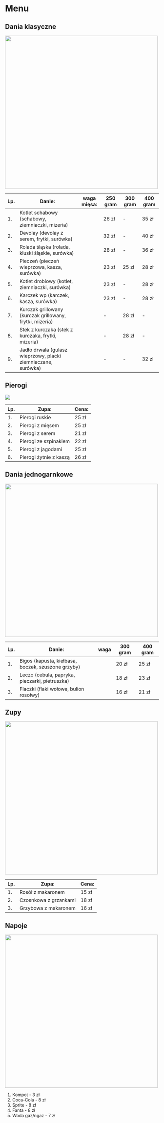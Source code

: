 # Menu
## Dania klasyczne
<img src = "restauracja-img/Kluski śląskie.jpg" width = 500>

|Lp. |Danie:                                                            |waga mięsa: |250 gram |300 gram |400 gram |
|----|------------------------------------------------------------------|------------|---------|---------|---------|
|1.  |Kotlet schabowy (schabowy, ziemniaczki, mizeria)                  |            |26 zł    |    -    |35 zł    |
|2.  |Devolay (devolay z serem, frytki, surówka)                        |            |32 zł    |    -    |40 zł    |
|3.  |Rolada śląska (rolada, kluski śląskie, surówka)                   |            |28 zł    |    -    |36 zł    | 
|4.  |Pieczeń (pieczeń wieprzowa, kasza, surówka)                       |            |23 zł    |25 zł    |28 zł    |
|5.  |Kotlet drobiowy (kotlet, ziemniaczki, surówka)                    |            |23 zł    |    -    |28 zł    |
|6.  |Karczek wp (karczek, kasza, surówka)                              |            |23 zł    |    -    |28 zł    |
|7.  |Kurczak grillowany (kurczak grillowany, frytki, mizeria)          |            |    -    |28 zł    |    -    |
|8.  |Stek z kurczaka (stek z kurczaka, frytki, mizeria)                |            |    -    |28 zł    |    -    |
|9.  |Jadło drwala (gulasz wieprzowy, placki ziemniaczane, surówka)     |            |    -    |    -    |32 zl    |

## Pierogi
<img src = "restauracja-img/Pierogi ruskie.jpg" witdth = 5>

|Lp. |Zupa:                                                             |Cena:       |
|----|------------------------------------------------------------------|------------|
|1.  |Pierogi ruskie                                                    |25 zł       |
|2.  |Pierogi z mięsem                                                  |25 zł       |
|3.  |Pierogi z serem                                                   |21 zł       |
|4.  |Pierogi ze szpinakiem                                             |22 zł       |
|5.  |Pierogi z jagodami                                                |25 zł       |
|6.  |Pierogi żytnie z kaszą                                            |26 zł       |

## Dania jednogarnkowe
<img src ="restauracja-img/Dania jednogarnkowe – Kardamonowy.jpg" width = 500>

|Lp. |Danie:                                                            |waga        |300 gram |400 gram |
|----|------------------------------------------------------------------|------------|---------|---------|
|1.  |Bigos (kapusta, kiełbasa, boczek, szuszone grzyby)                |            |20 zł    |25 zł    |
|2.  |Leczo (cebula, papryka, pieczarki, pietruszka)                    |            |18 zł    |23 zł    |
|3.  |Flaczki (flaki wołowe, bulion rosołwy)                            |            |16 zł    |21 zł    |


## Zupy
<img src ="restauracja-img/Rosół.jpg" width = 500>

|Lp. |Zupa:                                                             |Cena:       |
|----|------------------------------------------------------------------|------------|
|1.  |Rosół z makaronem                                                 |15 zł       |
|2.  |Czosnkowa z grzankami                                             |18 zł       |
|3.  |Grzybowa z makaronem                                              |16 zł       |


## Napoje
<img src ="restauracja-img/Homemade Kompot Drink (Slavic Fruit Beverage).jpg" width = 500>

1. Kompot - 3 zł
2. Coca-Cola - 8 zł
3. Sprite - 8 zł
4. Fanta - 8 zł
5. Woda gaz/ngaz - 7 zł
